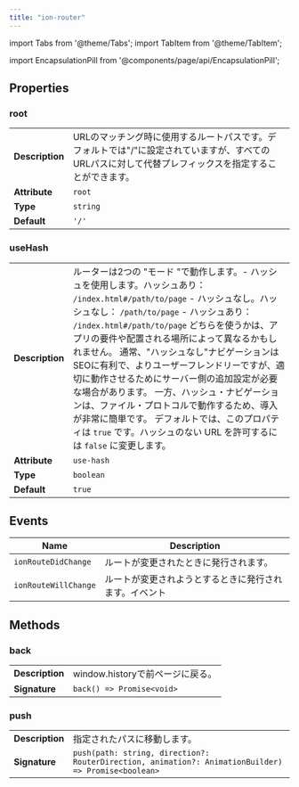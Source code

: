 ```yaml
---
title: "ion-router"
---
```

import Tabs from '@theme/Tabs';
import TabItem from '@theme/TabItem';

<head>
  <title>ion-router: Router Component to Coordinate URL Navigation</title>
  <meta name="description" content="ion-router is a URL coordinator for navigation outlets of ionic: ion-nav and ion-tabs. Router components handle routing inside vanilla and Stencil JavaScript." />
</head>

import EncapsulationPill from '@components/page/api/EncapsulationPill';




  
## Properties


### root

| | |
| --- | --- |
| **Description** | URLのマッチング時に使用するルートパスです。デフォルトでは"/"に設定されていますが、すべてのURLパスに対して代替プレフィックスを指定することができます。 |
| **Attribute** | `root` |
| **Type** | `string` |
| **Default** | `'/'` |



### useHash

| | |
| --- | --- |
| **Description** | ルーターは2つの "モード "で動作します。- ハッシュを使用します。ハッシュあり： `/index.html#/path/to/page` - ハッシュなし。ハッシュなし： `/path/to/page` - ハッシュあり： `/index.html#/path/to/page` どちらを使うかは、アプリの要件や配置される場所によって異なるかもしれません。  通常、"ハッシュなし"ナビゲーションはSEOに有利で、よりユーザーフレンドリーですが、適切に動作させるためにサーバー側の追加設定が必要な場合があります。  一方、ハッシュ・ナビゲーションは、ファイル・プロトコルで動作するため、導入が非常に簡単です。  デフォルトでは、このプロパティは `true` です。ハッシュのない URL を許可するには `false` に変更します。 |
| **Attribute** | `use-hash` |
| **Type** | `boolean` |
| **Default** | `true` |



## Events

| Name | Description |
| --- | --- |
| `ionRouteDidChange` | ルートが変更されたときに発行されます。 |
| `ionRouteWillChange` | ルートが変更されようとするときに発行されます。イベント |


## Methods


### back

| | |
| --- | --- |
| **Description** | window.historyで前ページに戻る。 |
| **Signature** | `back() => Promise<void>` |


### push

| | |
| --- | --- |
| **Description** | 指定されたパスに移動します。 |
| **Signature** | `push(path: string, direction?: RouterDirection, animation?: AnimationBuilder) => Promise<boolean>` |


